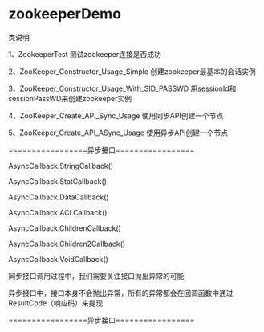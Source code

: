 # zookeeperDemo

类说明

1、ZookeeperTest                                 测试zookeeper连接是否成功

2、ZooKeeper_Constructor_Usage_Simple            创建zookeeper最基本的会话实例

3、ZooKeeper_Constructor_Usage_With_SID_PASSWD   用sessionId和sessionPassWD来创建zookeeper实例

4、ZooKeeper_Create_API_Sync_Usage               使用同步API创建一个节点

5、ZooKeeper_Create_API_ASync_Usage              使用异步API创建一个节点

=================异步接口=================

AsyncCallback.StringCallback()

AsyncCallback.StatCallback()

AsyncCallback.DataCallback()

AsyncCallback.ACLCallback()

AsyncCallback.ChildrenCallback()

AsyncCallback.Children2Callback()

AsyncCallback.VoidCallback()

同步接口调用过程中，我们需要关注接口抛出异常的可能

异步接口中，接口本身不会抛出异常，所有的异常都会在回调函数中通过ResultCode（响应码）来提现

=================异步接口=================
